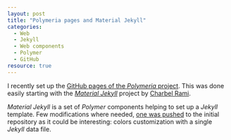 ```yaml
---
layout: post 
title: "Polymeria pages and Material Jekyll"
categories:
  - Web
  - Jekyll
  - Web components
  - Polymer
  - GitHub
resource: true
---
```

<div>
<p>
I recently set up the <a href="http://bdulac.github.io/polymeria/">GitHub pages of the <em>Polymeria</em> project</a>. This was done easily starting with the <a href="http://charbelrami.github.io/material-jekyll/"><em>Material Jekyll</em></a> project by <a href="https://github.com/charbelrami">Charbel Rami</a>.
</p>
<p>
<em>Material Jekyll</em> is a set of <em>Polymer</em> components helping to set up a <em>Jekyll</em> template. Few modifications where needed, <a href="https://github.com/charbelrami/material-jekyll/pull/2">one was pushed</a> to the initial repository as it could be interesting: colors customization with a single <em>Jekyll</em> data file.
</p>
</div>